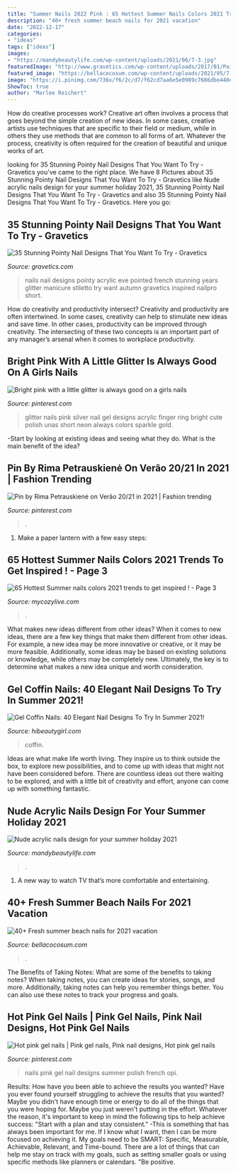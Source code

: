 ```yaml
---
title: "Summer Nails 2022 Pink : 65 Hottest Summer Nails Colors 2021 Trends To Get Inspired !"
description: "40+ fresh summer beach nails for 2021 vacation"
date: "2022-12-17"
categories:
- "ideas"
tags: ["ideas"]
images:
- "https://mandybeautylife.com/wp-content/uploads/2021/06/7-3.jpg"
featuredImage: "http://www.gravetics.com/wp-content/uploads/2017/01/Pointed-Acrylic-Nails.jpg"
featured_image: "https://bellacocosum.com/wp-content/uploads/2021/05/7-10.jpg"
image: "https://i.pinimg.com/736x/f6/2c/d7/f62cd7aa6e5e0989c7686dbe440c636c.jpg"
ShowToc: true
author: "Marlee Reichert"
---
```



How do creative processes work?
Creative art often involves a process that goes beyond the simple creation of new ideas. In some cases, creative artists use techniques that are specific to their field or medium, while in others they use methods that are common to all forms of art. Whatever the process, creativity is often required for the creation of beautiful and unique works of art.

	

		
looking for 35 Stunning Pointy Nail Designs That You Want To Try - Gravetics you've came to the right place. We have 8 Pictures about 35 Stunning Pointy Nail Designs That You Want To Try - Gravetics like Nude acrylic nails design for your summer holiday 2021, 35 Stunning Pointy Nail Designs That You Want To Try - Gravetics and also 35 Stunning Pointy Nail Designs That You Want To Try - Gravetics. Here you go:
		
    
## 35 Stunning Pointy Nail Designs That You Want To Try - Gravetics

<img loading=lazy src="http://www.gravetics.com/wp-content/uploads/2017/01/Pointed-Acrylic-Nails.jpg" onerror="this.onerror=null;this.src='https://tse1.mm.bing.net/th?id=OIP.Igjarr3s45CC4uw_gbJTsAHaHa&amp;pid=15.1';" alt="35 Stunning Pointy Nail Designs That You Want To Try - Gravetics">

_Source: gravetics.com_

>nails nail designs pointy acrylic eve pointed french stunning years glitter manicure stiletto try want autumn gravetics inspired nailpro short. 

	

How do creativity and productivity intersect?
Creativity and productivity are often intertwined. In some cases, creativity can help to stimulate new ideas and save time. In other cases, productivity can be improved through creativity. The intersecting of these two concepts is an important part of any manager’s arsenal when it comes to workplace productivity.

    
## Bright Pink With A Little Glitter Is Always Good On A Girls Nails

<img loading=lazy src="https://i.pinimg.com/736x/b6/f8/ca/b6f8ca82638d2a11c140f088f4ca3f53--nail-swag-silver-glitter.jpg" onerror="this.onerror=null;this.src='https://tse3.mm.bing.net/th?id=OIP.DT2s8-w6v-nKGtyOwEb2UQHaJ4&amp;pid=15.1';" alt="Bright pink with a little glitter is always good on a girls nails">

_Source: pinterest.com_

>glitter nails pink silver nail gel designs acrylic finger ring bright cute polish unas short neon always colors sparkle gold. 

	

-Start by looking at existing ideas and seeing what they do. What is the main benefit of the idea? 

    
## Pin By Rima Petrauskienė On Verão 20/21 In 2021 | Fashion Trending

<img loading=lazy src="https://i.pinimg.com/736x/f6/2c/d7/f62cd7aa6e5e0989c7686dbe440c636c.jpg" onerror="this.onerror=null;this.src='https://tse4.mm.bing.net/th?id=OIP.EaRDd-1DP1Cbvjqx0rTcawHaKW&amp;pid=15.1';" alt="Pin by Rima Petrauskienė on Verão 20/21 in 2021 | Fashion trending">

_Source: pinterest.com_

>. 

	

1. Make a paper lantern with a few easy steps:

    
## 65 Hottest Summer Nails Colors 2021 Trends To Get Inspired ! - Page 3

<img loading=lazy src="https://mycozylive.com/wp-content/uploads/2021/05/56.jpg" onerror="this.onerror=null;this.src='https://tse3.mm.bing.net/th?id=OIP.ajINWo6rMHiOsg1NjpyHmgHaLH&amp;pid=15.1';" alt="65 Hottest Summer nails colors 2021 trends to get inspired ! - Page 3">

_Source: mycozylive.com_

>. 

	

What makes new ideas different from other ideas?
When it comes to new ideas, there are a few key things that make them different from other ideas. For example, a new idea may be more innovative or creative, or it may be more feasible. Additionally, some ideas may be based on existing solutions or knowledge, while others may be completely new. Ultimately, the key is to determine what makes a new idea unique and worth consideration.

    
## Gel Coffin Nails: 40 Elegant Nail Designs To Try In Summer 2021!

<img loading=lazy src="https://hibeautygirl.com/wp-content/uploads/2021/05/38-11.jpg" onerror="this.onerror=null;this.src='https://tse4.mm.bing.net/th?id=OIP.2E9KffajNHqE7uPHv1yl8QHaLH&amp;pid=15.1';" alt="Gel Coffin Nails: 40 Elegant Nail Designs To Try In Summer 2021!">

_Source: hibeautygirl.com_

>coffin. 

	

Ideas are what make life worth living. They inspire us to think outside the box, to explore new possibilities, and to come up with ideas that might not have been considered before. There are countless ideas out there waiting to be explored, and with a little bit of creativity and effort, anyone can come up with something fantastic.

    
## Nude Acrylic Nails Design For Your Summer Holiday 2021

<img loading=lazy src="https://mandybeautylife.com/wp-content/uploads/2021/06/7-3.jpg" onerror="this.onerror=null;this.src='https://tse1.mm.bing.net/th?id=OIP.UAfIZaWs3CEU7EjwYbm0sAHaLH&amp;pid=15.1';" alt="Nude acrylic nails design for your summer holiday 2021">

_Source: mandybeautylife.com_

>. 

	

1. A new way to watch TV that’s more comfortable and entertaining.

    
## 40+ Fresh Summer Beach Nails For 2021 Vacation

<img loading=lazy src="https://bellacocosum.com/wp-content/uploads/2021/05/7-10.jpg" onerror="this.onerror=null;this.src='https://tse4.mm.bing.net/th?id=OIP.a05HQlI5dMhk_yvmW8a9RQHaLH&amp;pid=15.1';" alt="40+ Fresh summer beach nails for 2021 vacation">

_Source: bellacocosum.com_

>. 

	

The Benefits of Taking Notes: What are some of the benefits to taking notes?
When taking notes, you can create ideas for stories, songs, and more. Additionally, taking notes can help you remember things better. You can also use these notes to track your progress and goals.

    
## Hot Pink Gel Nails | Pink Gel Nails, Pink Nail Designs, Hot Pink Gel Nails

<img loading=lazy src="https://i.pinimg.com/736x/f6/74/37/f6743793abf779b450a48fb52f655b20--pink-gel-nails-beauty-products.jpg" onerror="this.onerror=null;this.src='https://tse2.mm.bing.net/th?id=OIP.f0ciCGlpDJQsrcfZW0VOvgHaJ3&amp;pid=15.1';" alt="Hot pink gel nails | Pink gel nails, Pink nail designs, Hot pink gel nails">

_Source: pinterest.com_

>nails pink gel nail designs summer polish french opi. 

	

Results: How have you been able to achieve the results you wanted?
Have you ever found yourself struggling to achieve the results that you wanted? Maybe you didn't have enough time or energy to do all of the things that you were hoping for. Maybe you just weren't putting in the effort. Whatever the reason, it's important to keep in mind the following tips to help achieve success: 
"Start with a plan and stay consistent." -This is something that has always been important for me. If I know what I want, then I can be more focused on achieving it. My goals need to be SMART: Specific, Measurable, Achievable, Relevant, and Time-bound. There are a lot of things that can help me stay on track with my goals, such as setting smaller goals or using specific methods like planners or calendars. 
"Be positive.

